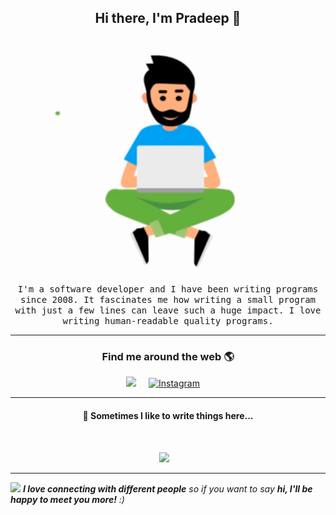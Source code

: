 <h2 align='center'> Hi there, I'm Pradeep 👋</h2>

<p align="center">
  <br><img src="https://github.com/pradeepradyumna/pradeepradyumna/blob/master/deep.gif" width="450px"><br><br>
  <samp>I'm a software developer and I have been writing programs since 2008. It fascinates me how writing a small program with just a few lines can leave such a huge impact. I love writing human-readable quality programs. 
  </samp>
  <br>
  
</p>
<hr>

<h3  align='center'>Find me around the web 🌎 </h3>

<p align='center'>
  <a href="https://www.linkedin.com/in/pradeep-pradyumna-7291834a/"><img src="https://img.shields.io/badge/linkedin-%230077B5.svg?&style=for-the-badge&logo=linkedin&logoColor=white" /></a>&nbsp;&nbsp;&nbsp;&nbsp;
  <a href="https://www.instagram.com/itspradeepradyumna/" target="_blank"><img src="https://img.shields.io/badge/Instagram-%23E4405F.svg?&style=for-the-badge&logo=instagram&logoColor=white" alt="Instagram"></a>&nbsp;&nbsp;&nbsp;&nbsp;
</p>
<hr>
<h4 align='center'  >💬   Sometimes I like to write things here...</h4>
<br>
<p align='center' align='right'>
  <a href="https://medium.com/@pradeepradyumna"><img src="https://img.shields.io/badge/Medium%20-%231572B6.svg?&style=for-the-badge&logo=medium&logoColor=white" /></a>&nbsp;&nbsp;&nbsp;  
</p>
<hr>
<p>
<img src="https://media.giphy.com/media/xT0xeOGAGEAuQK1ujm/giphy.gif" width="150" />
  <em><b>I love connecting with different people</b> so if you want to say <b>hi, I'll be happy to meet you more!</b> :)</em>
</p>

